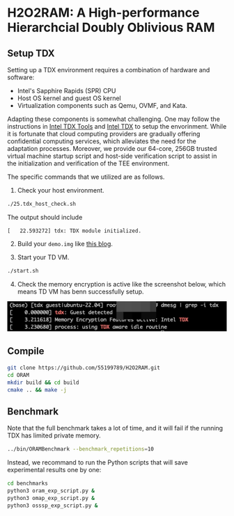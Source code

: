 # H2O2RAM: A High-performance Hierarchcial Doubly Oblivious RAM

## Setup TDX

Setting up a TDX environment requires a combination of hardware and software:

- Intel's Sapphire Rapids (SPR) CPU
- Host OS kernel and guest OS kernel
- Virtualization components such as Qemu, OVMF, and Kata.

Adapting these components is somewhat challenging. One may follow the instructions in [Intel TDX Tools](https://github.com/intel/tdx-tools) and [Intel TDX](https://github.com/canonical/tdx) to setup the envorinment. While it is fortunate that cloud computing providers are gradually offering confidential computing services, which alleviates the need for the adaptation processes. Moreover, we provide our 64-core, 256GB trusted virtual machine startup script and host-side verification script to assist in the initialization and verification of the TEE environment.

The specific commands that we utilized are as follows.

1. Check your host environment.
```bash
./25.tdx_host_check.sh
```
The output should include
```
[   22.593272] tdx: TDX module initialized.
```

2. Build your `demo.img` like [this blog](https://blog.programster.org/create-ubuntu-20-kvm-guest-from-cloud-image).

3. Start your TD VM.

```bash
./start.sh
```

4. Check the memory encryption is active like the screenshot below, which means TD VM has benn successfully setup.

![the screenshot of successfully setup TDX](./screenshot.jpg)

## Compile

```bash
git clone https://github.com/55199789/H2O2RAM.git
cd ORAM
mkdir build && cd build
cmake .. && make -j
```

## Benchmark

Note that the full benchmark takes a lot of time, and it will fail if the running TDX has limited private memory.

```bash
../bin/ORAMBenchmark --benchmark_repetitions=10
```

Instead, we recommand to run the Python scripts that will save experimental results one by one: 
```bash 
cd benchmarks
python3 oram_exp_script.py &
python3 omap_exp_script.py &
python3 osssp_exp_script.py &
```